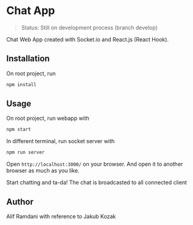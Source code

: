 # Chat App

> Status: Still on development process (branch develop)

Chat Web App created with Socket.io and React.js (React Hook). 

## Installation
On root project, run
```bash
npm install
```

## Usage
On root project, run webapp with
```bash
npm start
```
In different terminal, run socket server with
```bash
npm run server
```
Open `http://localhost:3000/` on your browser. And open it to another browser as much as you like. 

Start chatting and ta-da! The chat is broadcasted to all connected client

## Author

Alif Ramdani with reference to Jakub Kozak

